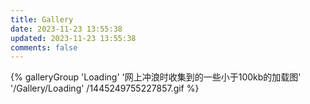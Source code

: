 ```yaml
---
title: Gallery
date: 2023-11-23 13:55:38
updated: 2023-11-23 13:55:38
comments: false
---
```


<div class="gallery-group-main">
{% galleryGroup 'Loading' '网上冲浪时收集到的一些小于100kb的加载图' '/Gallery/Loading' /1445249755227857.gif %}
</div>
